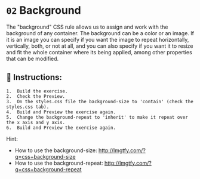 # `02` Background

The "background" CSS rule allows us to assign and work with the background of any container. The background can be a color or an image. If it is an image you can specify if you want the image to repeat horizontally, vertically, both, or not at all, and you can also specify if you want it to resize and fit the whole container where its being applied, among other properties that can be modified.

## 📝 Instructions:

```plain/text
1.  Build the exercise.
2.  Check the Preview.
3.  On the styles.css file the background-size to 'contain' (check the styles.css tab).
4.  Build and Preview the exercise again.
5.  Change the background-repeat to 'inherit' to make it repeat over the x axis and y axis.
6.  Build and Preview the exercise again.
```

Hint:

- How to use the background-size: http://lmgtfy.com/?q=css+background-size
- How to use the background-repeat: http://lmgtfy.com/?q=css+background-repeat
